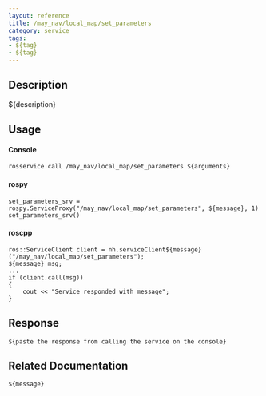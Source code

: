 ```yaml
---
layout: reference
title: /may_nav/local_map/set_parameters
category: service
tags: 
- ${tag} 
- ${tag}
---
```


## Description
${description}

## Usage
#### Console
```
rosservice call /may_nav/local_map/set_parameters ${arguments}
```

#### rospy
```
set_parameters_srv = rospy.ServiceProxy("/may_nav/local_map/set_parameters", ${message}, 1)
set_parameters_srv()
```

#### roscpp
```
ros::ServiceClient client = nh.serviceClient${message}("/may_nav/local_map/set_parameters");
${message} msg;
...
if (client.call(msg))
{
    cout << "Service responded with message";
}
```

## Response
```
${paste the response from calling the service on the console}
```

## Related Documentation
``${message}``  